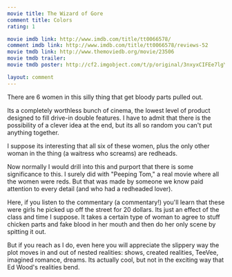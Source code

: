 ```yaml
---
movie title: The Wizard of Gore
comment title: Colors
rating: 1

movie imdb link: http://www.imdb.com/title/tt0066578/
comment imdb link: http://www.imdb.com/title/tt0066578/reviews-52
movie tmdb link: http://www.themoviedb.org/movie/23506
movie tmdb trailer: 
movie tmdb poster: http://cf2.imgobject.com/t/p/original/3nxyxCIFEe7lgYWoc7Bab8E7w7x.jpg

layout: comment
---
```


There are 6 women in this silly thing that get bloody parts pulled out.

Its a completely worthless bunch of cinema, the lowest level of product designed to fill drive-in double features. I have to admit that there is the possibility of a clever idea at the end, but its all so random you can't put anything together.

I suppose its interesting that all six of these women, plus the only other woman in the thing (a waitress who screams) are redheads.

Now normally I would drill into this and purport that there is some significance to this. I surely did with "Peeping Tom," a real movie where all the women were reds. But that was made by someone we know paid attention to every detail (and who had a redheaded lover).

Here, if you listen to the commentary (a commentary!) you'll learn that these were girls he picked up off the street for 20 dollars. Its just an effect of the class and time I suppose. It takes a certain type of woman to agree to stuff chicken parts and fake blood in her mouth and then do her only scene by spitting it out.

But if you reach as I do, even here you will appreciate the slippery way the plot moves in and out of nested realities: shows, created realities, TeeVee, imagined romance, dreams. Its actually cool, but not in the exciting way that Ed Wood's realities bend.